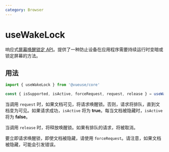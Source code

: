 ```yaml
---
category: Browser
---
```


# useWakeLock

响应式[屏幕唤醒锁定 API](https://developer.mozilla.org/en-US/docs/Web/API/Screen_Wake_Lock_API)。提供了一种防止设备在应用程序需要持续运行时变暗或锁定屏幕的方法。

## 用法

```js
import { useWakeLock } from '@vueuse/core'

const { isSupported, isActive, forceRequest, request, release } = useWakeLock()
```

当调用 `request` 时，如果文档可见，将请求唤醒锁。否则，请求将排队，直到文档变为可见。如果请求成功，`isActive` 将为 **true**。每当文档被隐藏时，`isActive` 将为 **false**。

当调用 `release` 时，将释放唤醒锁。如果有排队的请求，将被取消。

要立即请求唤醒锁，即使文档被隐藏，请使用 `forceRequest`。请注意，如果文档被隐藏，可能会引发错误。
